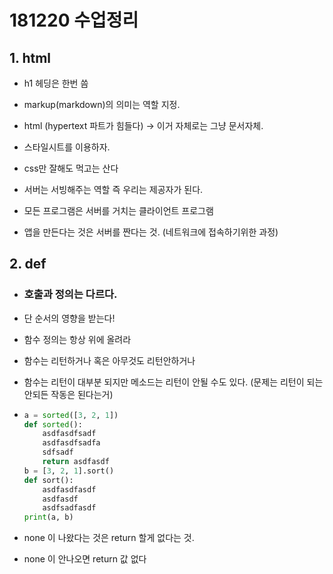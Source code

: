 # 181220 수업정리

## 1. html

- h1 헤딩은 한번 씀

- markup(markdown)의 의미는 역할 지정.

- html (hypertext 파트가 힘들다) -> 이거 자체로는 그냥 문서자체.

- 스타일시트를 이용하자.
- css만 잘해도 먹고는 산다
- 서버는 서빙해주는 역할 즉 우리는 제공자가 된다.
- 모든 프로그램은 서버를 거치는 클라이언트 프로그램
- 앱을 만든다는 것은 서버를 짠다는 것. (네트워크에 접속하기위한 과정)



## 2. def

- ### 호출과 정의는 다르다.

- 단 순서의 영향을 받는다!

- 함수 정의는 항상 위에 올려라

- 함수는 리턴하거나 혹은 아무것도 리턴안하거나

- 함수는 리턴이 대부분 되지만 메소드는 리턴이 안될 수도 있다. (문제는 리턴이 되는 안되든 작동은 된다는거)

- ```python
  a = sorted([3, 2, 1])
  def sorted():
      asdfasdfsadf
      asdfasdfsadfa
      sdfsadf
      return asdfasdf
  b = [3, 2, 1].sort()
  def sort():
      asdfasdfasdf
      asdfasdf
      asdfsadfasdf
  print(a, b)
  ```

- none 이 나왔다는 것은 return 할게 없다는 것.

- none  이 안나오면 return 값 없다